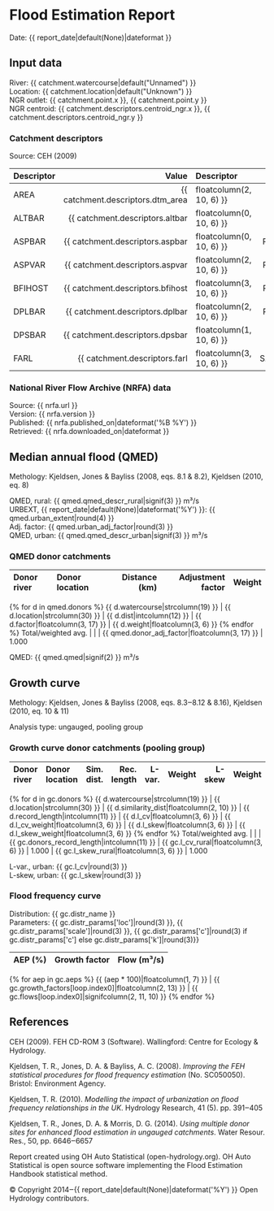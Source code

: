 # Flood Estimation Report

Date:          {{ report_date|default(None)|dateformat }}

## Input data

River:         {{ catchment.watercourse|default("Unnamed") }}  
Location:      {{ catchment.location|default("Unknown") }}  
NGR outlet:    {{ catchment.point.x }}, {{ catchment.point.y }}    
NGR centroid:  {{ catchment.descriptors.centroid_ngr.x }}, {{ catchment.descriptors.centroid_ngr.y }}  

### Catchment descriptors

Source:        CEH (2009)

Descriptor   |      Value | Descriptor  |      Value | Descriptor  |      Value 
:------------|-----------:|:------------|-----------:|:------------|----------:
AREA         | {{ catchment.descriptors.dtm_area|floatcolumn(2, 10, 6) }} | FPEXT       | {{ catchment.descriptors.fpext|floatcolumn(4, 10, 6) }} | SPRHOST     | {{ catchment.descriptors.sprhost|floatcolumn(2, 10, 6) }}
ALTBAR       | {{ catchment.descriptors.altbar|floatcolumn(0, 10, 6) }} | LDP         | {{ catchment.descriptors.ldp|floatcolumn(2, 10, 6) }} | URBCONC1990 | {{ catchment.descriptors.urbconc1990|floatcolumn(3, 10, 6) }}
ASPBAR       | {{ catchment.descriptors.aspbar|floatcolumn(0, 10, 6) }} | PROPWET     | {{ catchment.descriptors.propwet|floatcolumn(2, 10, 6) }} | URBEXT1990  | {{ catchment.descriptors.urbext1990|floatcolumn(4, 10, 6) }}
ASPVAR       | {{ catchment.descriptors.aspvar|floatcolumn(2, 10, 6) }} | RMED-1H     | {{ catchment.descriptors.rmed_1h|floatcolumn(1, 10, 6) }} | URBLOC1990  | {{ catchment.descriptors.urbloc1990|floatcolumn(3, 10, 6) }}
BFIHOST      | {{ catchment.descriptors.bfihost|floatcolumn(3, 10, 6) }} | RMED-1D     | {{ catchment.descriptors.rmed_1d|floatcolumn(1, 10, 6) }} | URBCONC2000 | {{ catchment.descriptors.urbconc2000|floatcolumn(3, 10, 6) }}
DPLBAR       | {{ catchment.descriptors.dplbar|floatcolumn(2, 10, 6) }} | RMED-2D     | {{ catchment.descriptors.rmed_2d|floatcolumn(1, 10, 6) }} | URBEXT2000  | {{ catchment.descriptors.urbext2000|floatcolumn(4, 10, 6) }}
DPSBAR       | {{ catchment.descriptors.dpsbar|floatcolumn(1, 10, 6) }} | SAAR        | {{ catchment.descriptors.saar|floatcolumn(0, 10, 6) }} | URBLOC2000  | {{ catchment.descriptors.urbloc2000|floatcolumn(3, 10, 6) }}
FARL         | {{ catchment.descriptors.farl|floatcolumn(3, 10, 6) }} | SAAR4170    | {{ catchment.descriptors.saar4170|floatcolumn(0, 10, 6) }} |             | {{ None|floatcolumn(4, 10, 6) }}

### National River Flow Archive (NRFA) data

Source:        {{ nrfa.url }}  
Version:       {{ nrfa.version }}  
Published:     {{ nrfa.published_on|dateformat('%B %Y') }}  
Retrieved:     {{ nrfa.downloaded_on|dateformat }}

## Median annual flood (QMED)

Methology:     Kjeldsen, Jones & Bayliss (2008, eqs. 8.1 & 8.2), Kjeldsen (2010, eq. 8)

QMED, rural:   {{ qmed.qmed_descr_rural|signif(3) }} m³/s  
URBEXT, {{ report_date|default(None)|dateformat('%Y') }}:  {{ qmed.urban_extent|round(4) }}  
Adj. factor:   {{ qmed.urban_adj_factor|round(3) }}  
QMED, urban:   {{ qmed.qmed_descr_urban|signif(3) }} m³/s

### QMED donor catchments

Donor river         | Donor location                 | Distance (km)| Adjustment factor | Weight
:-------------------|:-------------------------------|-------------:|------------------:|------:
{% for d in qmed.donors %}
{{ d.watercourse|strcolumn(19) }} | {{ d.location|strcolumn(30) }} | {{ d.dist|intcolumn(12) }} | {{ d.factor|floatcolumn(3, 17) }} | {{ d.weight|floatcolumn(3, 6) }}
{% endfor %}
Total/weighted avg. |                                |              | {{ qmed.donor_adj_factor|floatcolumn(3, 17) }} |  1.000

QMED:          {{ qmed.qmed|signif(2) }} m³/s

## Growth curve

Methology:     Kjeldsen, Jones & Bayliss (2008, eqs. 8.3‒8.12 & 8.16), Kjeldsen (2010, eq. 10 & 11)

Analysis type: ungauged, pooling group

### Growth curve donor catchments (pooling group)

Donor river         | Donor location                 | Sim. dist. | Rec. length | L-var. | Weight | L-skew | Weight
:-------------------|:-------------------------------|-----------:|------------:|-------:|-------:|-------:|------:
{% for d in gc.donors %}
{{ d.watercourse|strcolumn(19) }} | {{ d.location|strcolumn(30) }} | {{ d.similarity_dist|floatcolumn(2, 10) }} | {{ d.record_length|intcolumn(11) }} | {{ d.l_cv|floatcolumn(3, 6) }} | {{ d.l_cv_weight|floatcolumn(3, 6) }} | {{ d.l_skew|floatcolumn(3, 6) }} | {{ d.l_skew_weight|floatcolumn(3, 6) }}
{% endfor %}
Total/weighted avg. |                                |            | {{ gc.donors_record_length|intcolumn(11) }} | {{ gc.l_cv_rural|floatcolumn(3, 6) }} |  1.000 | {{ gc.l_skew_rural|floatcolumn(3, 6) }} |  1.000

L-var., urban: {{ gc.l_cv|round(3) }}  
L-skew, urban: {{ gc.l_skew|round(3) }}

### Flood frequency curve

Distribution:  {{ gc.distr_name }}  
Parameters:    {{ gc.distr_params['loc']|round(3) }}, {{ gc.distr_params['scale']|round(3) }}, {{ gc.distr_params['c']|round(3) if gc.distr_params['c'] else gc.distr_params['k']|round(3)}}  

AEP (%) | Growth factor | Flow (m³/s)
-------:|--------------:|-----------:
{% for aep in gc.aeps %}
{{ (aep * 100)|floatcolumn(1, 7) }} | {{ gc.growth_factors[loop.index0]|floatcolumn(2, 13) }} | {{ gc.flows[loop.index0]|signifcolumn(2, 11, 10) }}
{% endfor %}

## References

CEH (2009). FEH CD-ROM 3 (Software). Wallingford: Centre for Ecology & Hydrology.

Kjeldsen, T. R., Jones, D. A. & Bayliss, A. C. (2008). *Improving the FEH statistical procedures for flood frequency 
estimation* (No. SC050050). Bristol: Environment Agency.

Kjeldsen, T. R. (2010). *Modelling the impact of urbanization on flood frequency relationships in the UK*. Hydrology 
Research, 41 (5). pp. 391‒405

Kjeldsen, T. R., Jones, D. A. & Morris, D. G. (2014). *Using multiple donor sites for enhanced flood estimation in 
ungauged catchments*. Water Resour. Res., 50, pp. 6646‒6657


Report created using OH Auto Statistical (open-hydrology.org). OH Auto Statistical is open source software implementing 
the Flood Estimation Handbook statistical method.

© Copyright 2014‒{{ report_date|default(None)|dateformat('%Y') }} Open Hydrology contributors.
